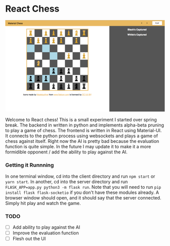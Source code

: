 # React Chess

![React Chess screenshot](./screenshot.png "React Chess")

Welcome to React chess! This is a small experiment I started over spring break. The backend in written in python and implements alpha-beta pruning to play a game of chess. The frontend is written in React using Material-UI. It connects to the python process using websockets and plays a game of chess against itself. Right now the AI is pretty bad because the evaluation function is quite simple. In the future I may update it to make it a more formidible opponent / add the ability to play against the AI.

### Getting it Runnning

In one terminal window, cd into the client directory and run `npm start` or `yarn start`. In another, cd into the server directory and run `FLASK_APP=app.py python3 -m flask run`. Note that you will need to run `pip install flask flask-socketio` if you don't have these modules already. A browser window should open, and it should say that the server connected. Simply hit play and watch the game.

### TODO

- [ ] Add ability to play against the AI
- [ ] Improve the evaluation function
- [ ] Flesh out the UI
